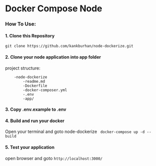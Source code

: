 # Docker Compose Node

### How To Use:

#### 1. Clone this Repository
```git clone https://github.com/kankburhan/node-dockerize.git```

#### 2. Clone your node application into app folder
project structure:
```
    -node-dockerize
        -readme.md
        -Dockerfile
        -docker-composer.yml
        -.env
        -app/
```
#### 3. Copy .env.example to .env
#### 4. Build and run your docker
Open your terminal and goto node-dockerize
``` docker-compose up -d --build```

#### 5. Test your application
open browser and goto
``` http://localhost:3000/ ```

